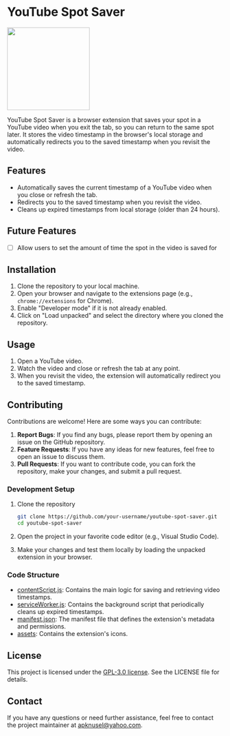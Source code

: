 # YouTube Spot Saver

<img width="192" height="192" src="https://lh3.googleusercontent.com/zp90OrfRiblGvEt_f9MfydNRVrOY-v-NyrAPjAyenQVN6366dkkA4cC5is2OAabCJw4bgRT7wEbNm9LPEightTe8xQ=s128-rw">

YouTube Spot Saver is a browser extension that saves your spot in a YouTube video when you exit the tab, so you can return to the same spot later. It stores the video timestamp in the browser's local storage and automatically redirects you to the saved timestamp when you revisit the video.

## Features

- Automatically saves the current timestamp of a YouTube video when you close or refresh the tab.
- Redirects you to the saved timestamp when you revisit the video.
- Cleans up expired timestamps from local storage (older than 24 hours).

## Future Features

- [ ] Allow users to set the amount of time the spot in the video is saved for

## Installation

1. Clone the repository to your local machine.
2. Open your browser and navigate to the extensions page (e.g., `chrome://extensions` for Chrome).
3. Enable "Developer mode" if it is not already enabled.
4. Click on "Load unpacked" and select the directory where you cloned the repository.

## Usage

1. Open a YouTube video.
2. Watch the video and close or refresh the tab at any point.
3. When you revisit the video, the extension will automatically redirect you to the saved timestamp.

## Contributing

Contributions are welcome! Here are some ways you can contribute:

1. **Report Bugs**: If you find any bugs, please report them by opening an issue on the GitHub repository.
2. **Feature Requests**: If you have any ideas for new features, feel free to open an issue to discuss them.
3. **Pull Requests**: If you want to contribute code, you can fork the repository, make your changes, and submit a pull request.

### Development Setup

1. Clone the repository
    ```sh
    git clone https://github.com/your-username/youtube-spot-saver.git
    cd youtube-spot-saver
    ```

2. Open the project in your favorite code editor (e.g., Visual Studio Code).

3. Make your changes and test them locally by loading the unpacked extension in your browser.

### Code Structure

- [contentScript.js](contentScript.js): Contains the main logic for saving and retrieving video timestamps.
- [serviceWorker.js](serviceWorker.js): Contains the background script that periodically cleans up expired timestamps.
- [manifest.json](manifest.json): The manifest file that defines the extension's metadata and permissions.
- [assets](assets): Contains the extension's icons.

## License

This project is licensed under the [GPL-3.0 license](LICENSE). See the LICENSE file for details.

## Contact

If you have any questions or need further assistance, feel free to contact the project maintainer at [apknusel@yahoo.com](mailto:apknusel@yahoo.com?subject=YouTube%20Spot%20Saver).

